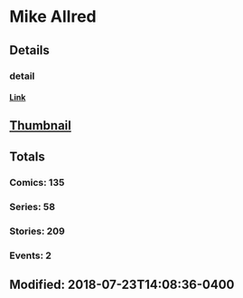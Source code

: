 # Mike  Allred 
## Details
### detail
#### [Link](http://marvel.com/comics/creators/95/mike_allred?utm_campaign=apiRef&utm_source=225578a89fc76f3d20fbffda5d17a88d)
## [Thumbnail](http://i.annihil.us/u/prod/marvel/i/mg/f/50/4bc46d298adcb.jpg)
## Totals
### Comics: 135
### Series: 58
### Stories: 209
### Events: 2
## Modified: 2018-07-23T14:08:36-0400